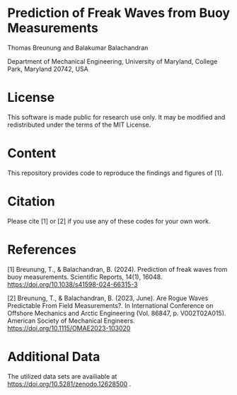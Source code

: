 # Prediction of Freak Waves from Buoy Measurements
Thomas Breunung and Balakumar Balachandran

Department of Mechanical Engineering, University of Maryland, College Park, Maryland 20742, USA
# License
This software is made public for research use only. It may be modified and redistributed under the terms of the MIT License.

# Content
This repository provides code to reproduce the findings and figures of [1].
 
# Citation
Please cite [1] or [2] if you use any of these codes for your own work. 

# References
[1] Breunung, T., & Balachandran, B. (2024). Prediction of freak waves from buoy measurements. Scientific Reports, 14(1), 16048. https://doi.org/10.1038/s41598-024-66315-3

[2] Breunung, T., & Balachandran, B. (2023, June). Are Rogue Waves Predictable From Field Measurements?. In International Conference on Offshore Mechanics and Arctic Engineering (Vol. 86847, p. V002T02A015). American Society of Mechanical Engineers. https://doi.org/10.1115/OMAE2023-103020

# Additional Data

The utilized data sets are availiable at https://doi.org/10.5281/zenodo.12628500 .

